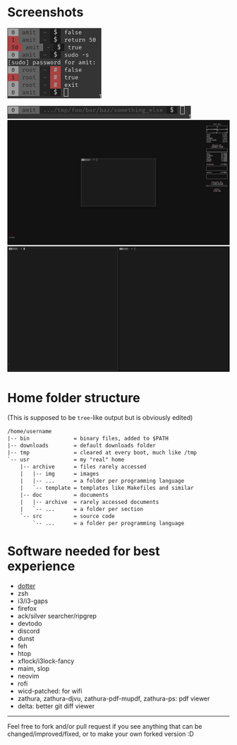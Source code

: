 # Screenshots
![Prompt Showcase](/img/prompt_showcase.png)

![Prompt Long Path](/img/prompt_long_path.png)
![Floating Terminal](/img/floating_terminal.png)
![Tiled terminals](/img/tiled_terminals.png)

# Home folder structure
(This is supposed to be `tree`-like output but is obviously edited)
```
/home/username
|-- bin              = binary files, added to $PATH
|-- downloads        = default downloads folder
|-- tmp              = cleared at every boot, much like /tmp
`-- usr              = my "real" home
    |-- archive      = files rarely accessed
    |   |-- img      = images
    |   |-- ...      = a folder per programming language
    |   `-- template = templates like Makefiles and similar
    |-- doc          = documents
    |   |-- archive  = rarely accessed documents
    |   `-- ...      = a folder per section
    `-- src          = source code
        `-- ...      = a folder per programming language

```

# Software needed for best experience
- [dotter](http://www.github.com/SuperCuber/dotter)
- zsh
- i3/i3-gaps
- firefox
- ack/silver searcher/ripgrep
- devtodo
- discord
- dunst
- feh
- htop
- xflock/i3lock-fancy
- maim, slop
- neovim
- rofi
- wicd-patched: for wifi
- zathura, zathura-djvu, zathura-pdf-mupdf, zathura-ps: pdf viewer
- delta: better git diff viewer

---

Feel free to fork and/or pull request if you see anything that can be changed/improved/fixed, or to make your own forked version :D
